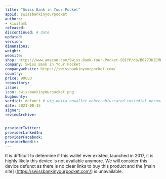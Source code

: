 ```yaml
---
title: "Swiss Bank in Your Pocket"
appId: swissbankinyourpocket
authors:
- kiwilamb
released: 
discontinued: # date
updated:
version:
dimensions: 
weight: 
website: 
shop: https://www.amazon.com/Swiss-Bank-Your-Pocket-SBIYP/dp/B0773KZCMK
company: Swiss Bank in Your Pocket
companywebsite: https://swissbankinyourpocket.com/
country: 
price: 99USD
repository: 
issue:
icon: swissbankinyourpocket.png
bugbounty:
verdict: defunct # wip noita nowallet nobtc obfuscated custodial nosource nonverifiable reproducible bounty defunct
date: 2021-08-15
signer:
reviewArchive:


providerTwitter: 
providerLinkedIn: 
providerFacebook: 
providerReddit: 
---
```


It is difficult to determine if this wallet ever existed, launched in 2017, it is highly likely this device is not available anymore.
We will consider this device defunct as there is no clear links to buy this product and the [main site] (https://swissbankinyourpocket.com/) is unavailable.
